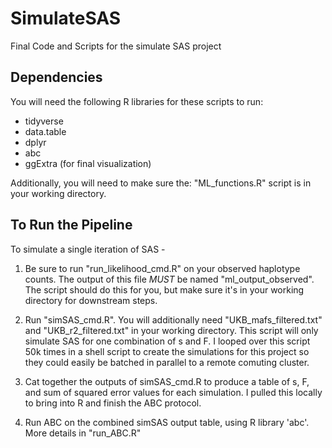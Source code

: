 # SimulateSAS
 Final Code and Scripts for the simulate SAS project
 
## Dependencies
You will need the following R libraries for these scripts to run:
- tidyverse 
- data.table
- dplyr 
- abc
- ggExtra (for final visualization)


Additionally, you will need to make sure the:
"ML_functions.R" script is in your working directory. 

## To Run the Pipeline
To simulate a single iteration of SAS -

1. Be sure to run "run_likelihood_cmd.R" on your observed haplotype counts. The output of this file *MUST* be named "ml_output_observed". The script should do this for you, but make sure it's in your working directory for downstream steps. 

2. Run "simSAS_cmd.R". You will additionally need "UKB_mafs_filtered.txt" and 
"UKB_r2_filtered.txt" in your working directory. This script will only simulate SAS for one combination of s and F. I looped over this script 50k times in a shell script to create the simulations for this project so they could easily be batched in parallel to a remote comuting cluster. 

3. Cat together the outputs of simSAS_cmd.R to produce a table of s, F, and sum of squared error values for each simulation. I pulled this locally to bring into R and finish the ABC protocol. 

4. Run ABC on the combined simSAS output table, using R library 'abc'. More details in "run_ABC.R"